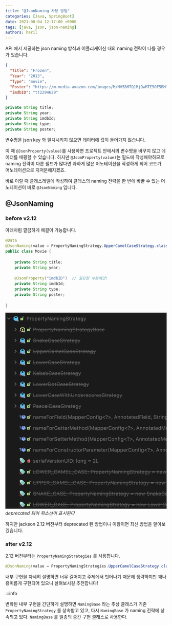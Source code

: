 ```yaml
---
title: "@JsonNaming 사용 방법"
categories: [Java, SpringBoot]
date: 2021-08-04 12:17:00 +0900
tags: [java, json, json-naming]
authors: haril
---
```


API 에서 제공하는 json naming 방식과 어플리케이션 내의 naming 전략이 다를 경우가 있습니다.

```json
{
  "Title": "Frozen",
  "Year": "2013",
  "Type": "movie",
  "Poster": "https://m.media-amazon.com/images/M/MV5BMTQ1MjQwMTE5OF5BMl5BanBnXkFtZTgwNjk3MTcyMDE@._V1_SX300.jpg",
  "imdbID": "tt2294629"
}
```

```java
private String title;
private String year;
private String imdbId;
private String type;
private String poster;
```

변수명을 json key 와 일치시키지 않으면 데이터에 값이 들어가지 않습니다.

이 때 `@JsonProperty(value)`를 사용하면 프로젝트 안에서의 변수명을 바꾸지 않고 데이터를 매핑할 수 있습니다. 하지만 `@JsonProperty(value)`는 필드에 작성해야하므로 naming 전략이 다른 필드가 많다면 과하게 많은 어노테이션을 작성하게 되어 코드가 어노테이션으로 지저분해지겠죠.

바로 이럴 때 클래스레벨에 작성하여 클래스의 naming 전략을 한 번에 바꿀 수 있는 어노테이션이 바로 `@JsonNaming` 입니다.

## @JsonNaming

### before v2.12

아래처럼 깔끔하게 해결이 가능합니다.

```java
@Data
@JsonNaming(value = PropertyNamingStrategy.UpperCamelCaseStrategy.class)
public class Movie {

    private String title;
    private String year;

    @JsonProperty("imdbID")  // 필요한 부분에만!
    private String imdbId;
    private String type;
    private String poster;

}
```

![image](./jsonnaming1.webp)
_deprecated 되어 취소선이 표시된다_

하지만 jackson 2.12 버전부터 deprecated 된 방법이니 이왕이면 최신 방법을 알아보겠습니다.

### after v2.12

2.12 버전부터는 `PropertyNamingStrategies` 를 사용합니다.

```java
@JsonNaming(value = PropertyNamingStrategies.UpperCamelCaseStrategy.class)
```

내부 구현을 자세히 설명하면 너무 길어지고 주제에서 벗어나기 때문에 생략하지만 꽤나 흥미롭게 구현되어 있으니 살펴보시길 추천합니다!

:::info

변화된 내부 구현을 간단하게 설명하면 `NamingBase` 라는 추상 클래스가 기존 `PropertyNamingStrategy` 를 상속받고 있고, 다시 `NamingBase` 가 naming 전략에 상속되고 있다. `NamingBase` 를 일종의 중간 구현 클래스로 사용한다.
